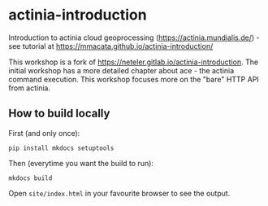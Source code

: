 # actinia-introduction

Introduction to actinia cloud geoprocessing (https://actinia.mundialis.de/) - see tutorial at https://mmacata.github.io/actinia-introduction/

This workshop is a fork of https://neteler.gitlab.io/actinia-introduction. The initial workshop has a more detailed chapter about ace - the actinia command execution. This workshop focuses more on the "bare" HTTP API from actinia.

## How to build locally

First (and only once):

```
pip install mkdocs setuptools
```

Then (everytime you want the build to run):

```
mkdocs build
```

Open `site/index.html` in your favourite browser to see the output.
